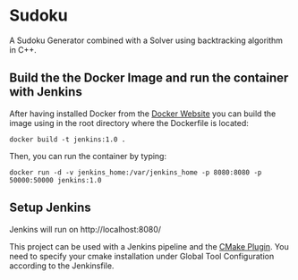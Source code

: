 # Sudoku
A Sudoku Generator combined with a Solver using backtracking algorithm in C++.

## Build the the Docker Image and run the container with Jenkins
After having installed Docker from the [Docker Website](https://docs.docker.com/get-docker/)
you can build the image using in the root directory where the Dockerfile is located:
```
docker build -t jenkins:1.0 .
```
Then, you can run the container by typing:
```
docker run -d -v jenkins_home:/var/jenkins_home -p 8080:8080 -p 50000:50000 jenkins:1.0
```

## Setup Jenkins
Jenkins will run on http://localhost:8080/

This project can be used with a Jenkins pipeline and the [CMake Plugin](https://www.jenkins.io/doc/pipeline/steps/cmakebuilder/).
You need to specify your cmake installation under Global Tool Configuration according to the Jenkinsfile.

